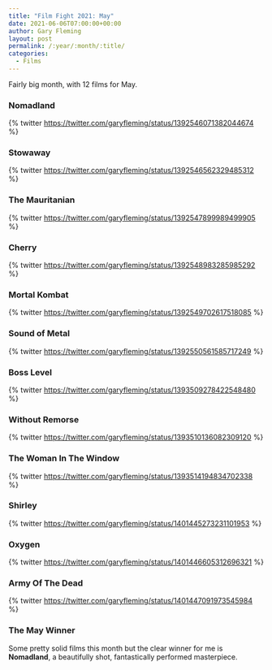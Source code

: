```yaml
---
title: "Film Fight 2021: May"
date: 2021-06-06T07:00:00+00:00
author: Gary Fleming
layout: post
permalink: /:year/:month/:title/
categories:
  - Films
---
```


Fairly big month, with 12 films for May.

### Nomadland

{% twitter https://twitter.com/garyfleming/status/1392546071382044674 %}

### Stowaway

{% twitter https://twitter.com/garyfleming/status/1392546562329485312 %}

### The Mauritanian

{% twitter https://twitter.com/garyfleming/status/1392547899989499905 %}

### Cherry

{% twitter https://twitter.com/garyfleming/status/1392548983285985292 %}

### Mortal Kombat

{% twitter https://twitter.com/garyfleming/status/1392549702617518085 %}

### Sound of Metal

{% twitter https://twitter.com/garyfleming/status/1392550561585717249 %}

### Boss Level

{% twitter https://twitter.com/garyfleming/status/1393509278422548480 %}

### Without Remorse

{% twitter https://twitter.com/garyfleming/status/1393510136082309120 %}

### The Woman In The Window

{% twitter https://twitter.com/garyfleming/status/1393514194834702338 %}

### Shirley

{% twitter https://twitter.com/garyfleming/status/1401445273231101953 %}

### Oxygen

{% twitter https://twitter.com/garyfleming/status/1401446605312696321 %}

### Army Of The Dead

{% twitter https://twitter.com/garyfleming/status/1401447091973545984 %}

### The May Winner

Some pretty solid films this month but the clear winner for me is **Nomadland**, a beautifully shot, fantastically performed masterpiece.
